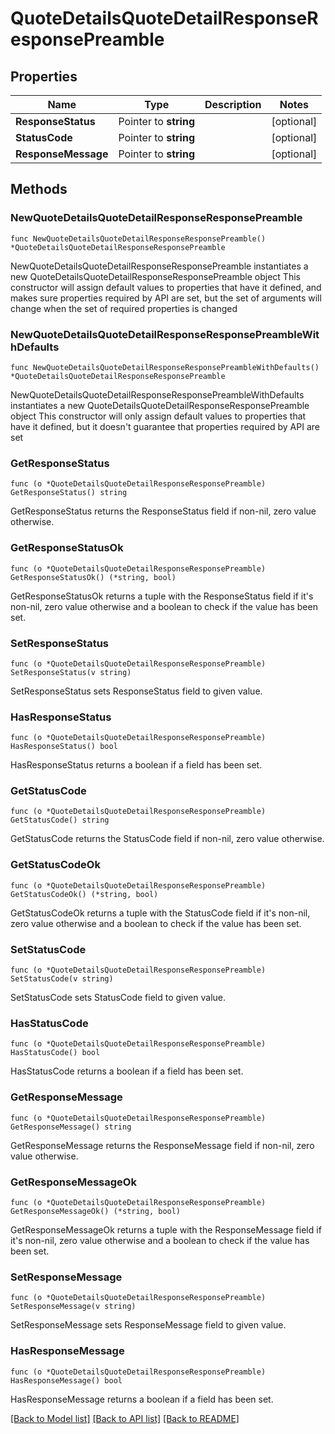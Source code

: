 # QuoteDetailsQuoteDetailResponseResponsePreamble

## Properties

Name | Type | Description | Notes
------------ | ------------- | ------------- | -------------
**ResponseStatus** | Pointer to **string** |  | [optional] 
**StatusCode** | Pointer to **string** |  | [optional] 
**ResponseMessage** | Pointer to **string** |  | [optional] 

## Methods

### NewQuoteDetailsQuoteDetailResponseResponsePreamble

`func NewQuoteDetailsQuoteDetailResponseResponsePreamble() *QuoteDetailsQuoteDetailResponseResponsePreamble`

NewQuoteDetailsQuoteDetailResponseResponsePreamble instantiates a new QuoteDetailsQuoteDetailResponseResponsePreamble object
This constructor will assign default values to properties that have it defined,
and makes sure properties required by API are set, but the set of arguments
will change when the set of required properties is changed

### NewQuoteDetailsQuoteDetailResponseResponsePreambleWithDefaults

`func NewQuoteDetailsQuoteDetailResponseResponsePreambleWithDefaults() *QuoteDetailsQuoteDetailResponseResponsePreamble`

NewQuoteDetailsQuoteDetailResponseResponsePreambleWithDefaults instantiates a new QuoteDetailsQuoteDetailResponseResponsePreamble object
This constructor will only assign default values to properties that have it defined,
but it doesn't guarantee that properties required by API are set

### GetResponseStatus

`func (o *QuoteDetailsQuoteDetailResponseResponsePreamble) GetResponseStatus() string`

GetResponseStatus returns the ResponseStatus field if non-nil, zero value otherwise.

### GetResponseStatusOk

`func (o *QuoteDetailsQuoteDetailResponseResponsePreamble) GetResponseStatusOk() (*string, bool)`

GetResponseStatusOk returns a tuple with the ResponseStatus field if it's non-nil, zero value otherwise
and a boolean to check if the value has been set.

### SetResponseStatus

`func (o *QuoteDetailsQuoteDetailResponseResponsePreamble) SetResponseStatus(v string)`

SetResponseStatus sets ResponseStatus field to given value.

### HasResponseStatus

`func (o *QuoteDetailsQuoteDetailResponseResponsePreamble) HasResponseStatus() bool`

HasResponseStatus returns a boolean if a field has been set.

### GetStatusCode

`func (o *QuoteDetailsQuoteDetailResponseResponsePreamble) GetStatusCode() string`

GetStatusCode returns the StatusCode field if non-nil, zero value otherwise.

### GetStatusCodeOk

`func (o *QuoteDetailsQuoteDetailResponseResponsePreamble) GetStatusCodeOk() (*string, bool)`

GetStatusCodeOk returns a tuple with the StatusCode field if it's non-nil, zero value otherwise
and a boolean to check if the value has been set.

### SetStatusCode

`func (o *QuoteDetailsQuoteDetailResponseResponsePreamble) SetStatusCode(v string)`

SetStatusCode sets StatusCode field to given value.

### HasStatusCode

`func (o *QuoteDetailsQuoteDetailResponseResponsePreamble) HasStatusCode() bool`

HasStatusCode returns a boolean if a field has been set.

### GetResponseMessage

`func (o *QuoteDetailsQuoteDetailResponseResponsePreamble) GetResponseMessage() string`

GetResponseMessage returns the ResponseMessage field if non-nil, zero value otherwise.

### GetResponseMessageOk

`func (o *QuoteDetailsQuoteDetailResponseResponsePreamble) GetResponseMessageOk() (*string, bool)`

GetResponseMessageOk returns a tuple with the ResponseMessage field if it's non-nil, zero value otherwise
and a boolean to check if the value has been set.

### SetResponseMessage

`func (o *QuoteDetailsQuoteDetailResponseResponsePreamble) SetResponseMessage(v string)`

SetResponseMessage sets ResponseMessage field to given value.

### HasResponseMessage

`func (o *QuoteDetailsQuoteDetailResponseResponsePreamble) HasResponseMessage() bool`

HasResponseMessage returns a boolean if a field has been set.


[[Back to Model list]](../README.md#documentation-for-models) [[Back to API list]](../README.md#documentation-for-api-endpoints) [[Back to README]](../README.md)


